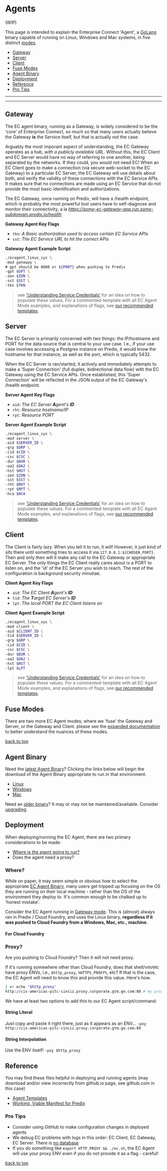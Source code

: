 # Agents

(WIP)


This page is intended to explain the Enterprise Connect 'Agent', a [GoLang](https://golang.org/) binary capable of running on Linux, Windows and Mac systems, in five distinct [modes](./modes.md#what-are-modes).

* [Gateway](#gateway)
* [Server](#server)
* [Client](#client)
* [Fuse Modes](#fuse-modes)
* [Agent Binary](#agent-binary)
* [Deployment](#deployment)
* [Reference](#reference)
* [Pro Tips](#pro-tips)

---
---

## Gateway
The EC agent binary, running as a Gateway, is widely considered to be the 'core' of Enterprise Connect, so much so that many users actually believe the Gateway **is** the Service itself, but that is actually not the case. 

Arguably the most imporant aspect of understanding, the EC Gateway operates as a hub, *with a publicly available URL*. Without this, the EC Client and EC Server would have no way of referring to one another, being separated by the networks. If they could, you would not need EC! When an EC Client goes to make a connection (via secure web-socket to the EC Gateway) to a particular EC Server, the EC Gateway will use details about both, and verify the validity of these connections with the EC Service APIs. It makes sure that no connections are made using an EC Service that do not provide the most basic identification and authorizations. 

The EC Gateway, once running on Predix, will have a /health endpoint, which is probably the most powerful tool users have to self-diagnose and monitor their connectivity, a la *https://some-ec-gateway-app.run.some-subdomain.predix.io/health*

**Gateway Agent Key Flags**
- `tkn`: _A Basic authorization used to access certain EC Service APIs_
- `sst`: _The EC Service URI, to hit the correct APIs_

**Gateway Agent Example Script**
```bash
./ecagent_linux_sys \
-mod gateway \
# gpt should be 8080 or ${PORT} when pushing to Predix
-gpt $GPT \
-zon $ZON \
-sst $SST \
-tkn $TKN
```

> see ['Understanding Service Credentials'](./service-credentials.md#understanding-credentials) for an idea on how to populate these values. For a commented-template with all EC Agent Mode examples, and explanations of flags, see [our recommended templates](../reference/ec.sh).

## Server
The EC Server is primarily concerned with two things: the IP/hostname and PORT for the data source that is central to your use case. I.e., if your use case involves accessing a Postgres instance on Predix, it would know the hostname for that instance, as well as the port, which is typically 5432. 

When the EC Server is ran/started, it actively and immediately attempts to make a 'Super Connection' (full duplex, bidirectional data flow) with the EC Gateway using the EC Service APIs. Once established, this 'Super Connection' will be reflected in the JSON output of the EC Gateway's /health endpoint.

**Server Agent Key Flags**
- `aid`: _The EC Server **A**gent's **ID**_
- `rht`: _Resource hostname/IP_
- `rpt`: _Resource PORT_

**Server Agent Example Script**
```bash
./ecagent_linux_sys \
-mod server \
-aid $SERVER_ID \
-grp $GRP \
-cid $CID \
-csc $CSC \
-dur $DUR \
-oa2 $OA2 \
-hst $HST \
-zon $ZON \
-sst $SST \
-rht $RHT \
-rpt $RPT \
-hca $HCA
```

> see ['Understanding Service Credentials'](./service-credentials.md#understanding-credentials) for an idea on how to populate these values. For a commented-template with all EC Agent Mode examples, and explanations of flags, see [our recommended templates](../reference/ec.sh).

## Client
The Client is fairly lazy. When you tell it to run, it will! However, it just kind of sits there until something tries to access it via `127.0.0.1:${CHOSEN_PORT}`. Then and only then will it make any call to the EC Gateway or appropriate EC Server. The only things the EC Client really cares about is a PORT to listen on, and the 'id' of the EC Server you wish to reach. The rest of the configuration is background security minutiae. 

**Client Agent Key Flags**
- `aid`: _The EC Client **A**gent's **ID**_
- `tid`: _The **T**arget EC Server's **ID**_
- `lpt`: _The local PORT the EC Client listens on_

**Client Agent Example Script**
```bash
./ecagent_linux_sys \
-mod client \
-aid $CLIENT_ID \
-tid $SERVER_ID \
-grp $GRP \
-cid $CID \
-csc $CSC \
-dur $DUR \
-oa2 $OA2 \
-hst $HST \
-lpt $LPT
```

> see ['Understanding Service Credentials'](./service-credentials.md#understanding-credentials) for an idea on how to populate these values. For a commented-template with all EC Agent Mode examples, and explanations of flags, see [our recommended templates](../reference/ec.sh).

## Fuse Modes
There are two more EC Agent modes; where we 'fuse' the Gateway and Server, or the Gateway and Client. please see the [expanded documentation](./modes.md) to better understand the nuances of these modes.

[back to top](#agents)

## Agent Binary
Need the [latest Agent Binary](https://github.com/Enterprise-connect/ec-x-sdk/tree/v1/dist)? Clicking the links below will begin the download of the Agent Binary appropriate to run in that environment.

* [Linux](https://github.com/Enterprise-connect/ec-x-sdk/raw/v1/dist/ecagent_linux_sys.tar.gz)
* [Windows](https://github.com/Enterprise-connect/ec-x-sdk/raw/v1/dist/ecagent_windows_sys.exe.tar.gz)
* [Mac](https://github.com/Enterprise-connect/ec-x-sdk/raw/v1/dist/ecagent_darwin_sys.tar.gz)

Need an [older binary](https://github.com/Enterprise-connect/ec-sdk/commits/dist)? It may or may not be maintained/available. Consider [upgrading](./upgrades.md).

## Deployment
When deploying/running the EC Agent, there are two primary considerations to be made:

* [Where is the agent going to run?](#agent-binary)
* Does the agent need a proxy?

### Where?
While on paper, it may seem simple or obvious how to select the appropriate [EC Agent Binary](#agent-binary), many users get tripped up focusing on the OS they are running on their local machine - rather than the OS of the environment they deploy to. It's common enough to be chalked up to 'honest mistake'.

Consider the EC Agent running in [Gateway mode](#gateway). This is (almost) always ran in Predix / Cloud Foundry, and uses the Linux binary, **regardless if it was pushed to Cloud Foundry from a Windows, Mac, etc., machine**.

#### For Cloud Foundry

### Proxy?
Are you pushing to Cloud Foundry? Then it will not need proxy.

If it's running somewhere other than Cloud Foundry, does that shell/vm/etc have proxy ENVs, i.e., `$http_proxy`, `%HTTPS_PROXY%`, etc? If that is the case, the EC Agent will need to know this and provide this value. Here's how.

```bash
| => echo "$http_proxy"
http://cis-americas-pitc-cinciz.proxy.corporate.gtm.ge.com:80 # my proxy
```

We have at least two options to add this to our EC Agent script/command:

#### String Literal
Just copy and paste it right there, just as it appears as an ENV...
`-pxy http://cis-americas-pitc-cinciz.proxy.corporate.gtm.ge.com:80`

#### String Interpolation
Use the ENV itself!
`-pxy $http_proxy`

## Reference
You may find these files helpful in deploying and running agents (may download and/or view incorrectly from github.io page, see github.com in this case)

- [Agent Templates](../reference/ec.sh)
- [Working, Viable Manifest for Predix](../reference/manifest.yml)

### Pro Tips
- Consider using GitHub to make configuration changes in deployed agents
- We debug EC problems with logs in this order: EC Client, EC Gateway, EC Server. There is [no database](./responsibilities.md#logs)
- If you do something like `export HTTP_PROXY && ./ec.sh`, the EC Agent will use your proxy ENV even if you do not provide it as a flag - careful!

[back to top](#agents)